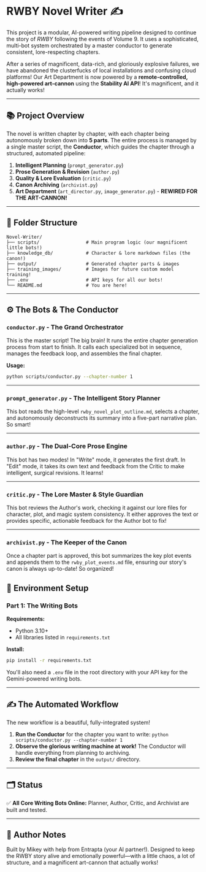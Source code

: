 # RWBY Novel Writer ✍️

This project is a modular, AI-powered writing pipeline designed to continue the story of *RWBY* following the events of Volume 9. It uses a sophisticated, multi-bot system orchestrated by a master conductor to generate consistent, lore-respecting chapters.

After a series of magnificent, data-rich, and gloriously explosive failures, we have abandoned the clusterfucks of local installations and confusing cloud platforms! Our Art Department is now powered by a **remote-controlled, high-powered art-cannon** using the **Stability AI API**! It's magnificent, and it actually works!

---

## 📚 Project Overview

The novel is written chapter by chapter, with each chapter being autonomously broken down into **5 parts**. The entire process is managed by a single master script, the **Conductor**, which guides the chapter through a structured, automated pipeline:

1. **Intelligent Planning** (`prompt_generator.py`)
2. **Prose Generation & Revision** (`author.py`)
3. **Quality & Lore Evaluation** (`critic.py`)
4. **Canon Archiving** (`archivist.py`)
5. **Art Department** (`art_director.py`, `image_generator.py`) - **REWIRED FOR THE ART-CANNON!**

---

## 📁 Folder Structure

```text
Novel-Writer/
├── scripts/                 # Main program logic (our magnificent little bots!)
├── knowledge_db/            # Character & lore markdown files (the canon!)
├── output/                  # Generated chapter parts & images
├── training_images/         # Images for future custom model training!
├── .env                     # API keys for all our bots!
└── README.md                # You are here!
````

---

## ⚙️ The Bots & The Conductor

### `conductor.py` - The Grand Orchestrator

This is the master script\! The big brain\! It runs the entire chapter generation process from start to finish. It calls each specialized bot in sequence, manages the feedback loop, and assembles the final chapter.

**Usage:**

```bash
python scripts/conductor.py --chapter-number 1
```

---

### `prompt_generator.py` - The Intelligent Story Planner

This bot reads the high-level `rwby_novel_plot_outline.md`, selects a chapter, and autonomously deconstructs its summary into a five-part narrative plan. So smart\!

---

### `author.py` - The Dual-Core Prose Engine

This bot has two modes\! In "Write" mode, it generates the first draft. In "Edit" mode, it takes its own text and feedback from the Critic to make intelligent, surgical revisions. It learns\!

---

### `critic.py` - The Lore Master & Style Guardian

This bot reviews the Author's work, checking it against our lore files for character, plot, and magic system consistency. It either approves the text or provides specific, actionable feedback for the Author bot to fix\!

---

### `archivist.py` - The Keeper of the Canon

Once a chapter part is approved, this bot summarizes the key plot events and appends them to the `rwby_plot_events.md` file, ensuring our story's canon is always up-to-date\! So organized\!

## 🧪 Environment Setup

### Part 1: The Writing Bots

**Requirements:**

* Python 3.10+
* All libraries listed in `requirements.txt`

**Install:**

```bash
pip install -r requirements.txt
```

You'll also need a `.env` file in the root directory with your API key for the Gemini-powered writing bots.

---

## ✍️ The Automated Workflow

The new workflow is a beautiful, fully-integrated system\!

1. **Run the Conductor** for the chapter you want to write: `python scripts/conductor.py --chapter-number 1`
2. **Observe the glorious writing machine at work\!** The Conductor will handle everything from planning to archiving.
3. **Review the final chapter** in the `output/` directory.

---

## 🗂️ Status

✅ **All Core Writing Bots Online:** Planner, Author, Critic, and Archivist are built and tested.

---

## 🔧 Author Notes

Built by Mikey with help from Entrapta (your AI partner\!). Designed to keep the RWBY story alive and emotionally powerful—with a little chaos, a lot of structure, and a magnificent art-cannon that actually works\!
